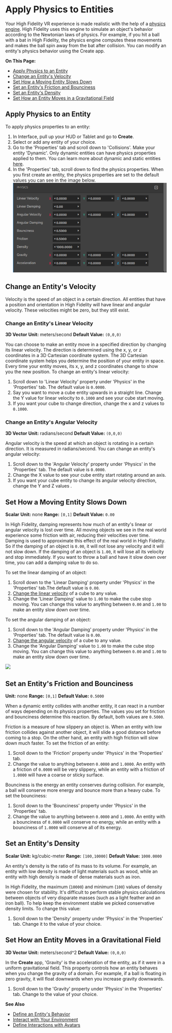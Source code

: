 # Apply Physics to Entities

Your High Fidelity VR experience is made realistic with the help of a [physics engine](https://pybullet.org/wordpress). High Fidelity uses this engine to simulate an object's behavior according to the Newtonian laws of physics. For example, if you hit a ball with a bat in High Fidelity, the physics engine computes these movements and makes the ball spin away from the bat after collision. You can modify an entity's physics behavior using the Create app. 

**On This Page:**

+ [Apply Physics to an Entity](#apply-physics-to-an-entity)
+ [Change an Entity's Velocity](#change-an-entitys-velocity)
+ [Set How a Moving Entity Slows Down](#set-how-a-moving-entity-slows-down)
+ [Set an Entity's Friction and Bounciness](#set-an-entitys-friction-and-bounciness)
+ [Set an Entity's Density](#set-an-entitys-density)
+ [Set How an Entity Moves in a Gravitational Field](#set-how-an-entity-moves-in-a-gravitational-field)

## Apply Physics to an Entity

To apply physics properties to an entity:

1. In Interface, pull up your HUD or Tablet and go to **Create**.
2. Select or add any entity of your choice. 
3. Go to the 'Properties' tab and scroll down to 'Collisions'. Make your entity 'Dynamic'. Only dynamic entities can have physics properties applied to them. You can learn more about dynamic and static entities [here](entity-behavior).
4. In the 'Properties' tab, scroll down to find the physics properties. When you first create an entity, the physics properties are set to the default values you can see in the image below. ![](_images/physics-prop.PNG)

## Change an Entity's Velocity

Velocity is the speed of an object in a certain direction. All entities that have a position and orientation in High Fidelity will have linear and angular velocity. These velocities might be zero, but they still exist.

### Change an Entity's Linear Velocity

**3D Vector**
**Unit:** meters/second
**Default Value:** `(0,0,0)`

You can choose to make an entity move in a specified direction by changing its linear velocity. The direction is determined using the x, y, or z coordinates in a 3D Cartesian coordinate system. The 3D Cartesian coordinate system helps you determine the position of your entity in space. Every time your entity moves, its x, y, and z coordinates change to show you the new position. To change an entity's linear velocity:

1. Scroll down to 'Linear Velocity' property under 'Physics' in the 'Properties' tab. The default value is `0.0000`. 
2. Say you want to move a cube entity upwards in a straight line. Change the Y value for linear velocity to `0.1000` and see your cube start moving. 
3. If you want your cube to change direction, change the x and z values to `0.1000`. 

### Change an Entity's Angular Velocity

**3D Vector**
**Unit:** radians/second
**Default Value:** `(0,0,0)`

Angular velocity is the speed at which an object is rotating in a certain direction. It is measured in radians/second. You can change an entity's angular velocity:

1.  Scroll down to the 'Angular Velocity' property under 'Physics' in the 'Properties' tab. The default value is `0.0000`. 
2. Change the X value to see your cube entity start rotating around an axis. 
3. If you want your cube entity to change its angular velocity direction, change the Y and Z values . 

## Set How a Moving Entity Slows Down

**Scalar**
**Unit:** none
**Range:** `[0,1]`
**Default Value:** `0.00`

In High Fidelity, damping represents how much of an entity's linear or angular velocity is lost over time. All moving objects we see in the real world experience some friction with air, reducing their velocities over time. Damping is used to approximate this effect of the real world in High Fidelity. So if the damping of an object is `0.00`, it will not lose any velocity and it will not slow down. If the damping of an object is `1.00`, it will lose all its velocity and stop immediately.  If you want to throw a ball and have it slow down over time, you can add a damping value to do so. 

To set the linear damping of an object:

1. Scroll down to the 'Linear Damping' property under 'Physics' in the 'Properties' tab.The default value is `0.00`. 
2. [Change the linear velocity](#change-an-entitys-linear-velocity) of a cube to any value. 
3. Change the 'Linear Damping' value to `1.00` to make the cube stop moving. You can change this value to anything between `0.00` and `1.00` to make an entity slow down over time. 

To set the angular damping of an object:

1. Scroll down to the 'Angular Damping' property under 'Physics' in the 'Properties' tab. The default value is `0.00`. 
2. [Change the angular velocity](#change-an-entitys-angular-velocity) of a cube to any value. 
3. Change the 'Angular Damping' value to `1.00` to make the cube stop moving. You can change this value to anything between `0.00` and `1.00` to make an entity slow down over time. 

![](_images/gif-1.gif)

## Set an Entity's Friction and Bounciness

**Unit:** none
**Range:** `[0,1]`
**Default Value:** `0.5000`

When a dynamic entity collides with another entity, it can react in a number of ways depending on its physics properties. The values you set for friction and bounciness determine this reaction. By default, both values are `0.5000`.

Friction is a measure of how slippery an object is. When an entity with low friction collides against another object, it will slide a good distance before coming to a stop. On the other hand, an entity with high friction will slow down much faster. To set the friction of an entity:

1. Scroll down to the 'Friction' property under 'Physics' in the 'Properties' tab.
2. Change the value to anything between `0.0000` and `1.0000`. An entity with a friction of `0.0000` will be very slippery, while an entity with a friction of `1.0000` will have a coarse or sticky surface. 

Bounciness is the energy an entity conserves during collision. For example, a ball will conserve more energy and bounce more than a heavy cube. To set the bounciness:

1. Scroll down to the 'Bounciness' property under 'Physics' in the 'Properties' tab.
2. Change the value to anything between `0.0000` and `1.0000`. An entity with a bounciness of `0.0000` will  conserve no energy, while an entity with a bounciness of `1.0000` will conserve all of its energy. 

## Set an Entity's Density

**Scalar**
**Unit:** kg/cubic-meter
**Range:** `[100,10000]`
**Default Value:** `1000.0000`

An entity's density is the ratio of its mass to its volume. For example, an entity with low density is made of light materials such as wood, while an entity with high density is made of dense materials such as iron. 

In High Fidelity, the maximum (`10000`) and minimum (`100`) values of density were chosen for stability. It's difficult to perform stable physics calculations between objects of very disparate masses (such as a light feather and an iron ball). To help keep the environment stable we picked conservative density limits. To change this value:

1. Scroll down to the 'Density' property under 'Physics' in the 'Properties' tab. Change it to the value of your choice. 

## Set How an Entity Moves in a Gravitational Field

**3D Vector**
**Unit:** meters/second^2
**Default Value:** `(0,0,0)`

In the **Create** app, 'Gravity' is the acceleration of the entity, as if it were in a uniform gravitational field. This property controls how an entity behaves when you change the gravity of a domain. For example, if a ball is floating in zero gravity, it will float downwards when you increase gravity downwards. 

1. Scroll down to the 'Gravity' property under 'Physics' in the 'Properties' tab. Change to the value of your choice. 



**See Also**

+ [Define an Entity's Behavior](entity-behavior)
+ [Interact with Your Environment](../../explore/interact)
+ [Define Interactions with Avatars](avatar-interactions)